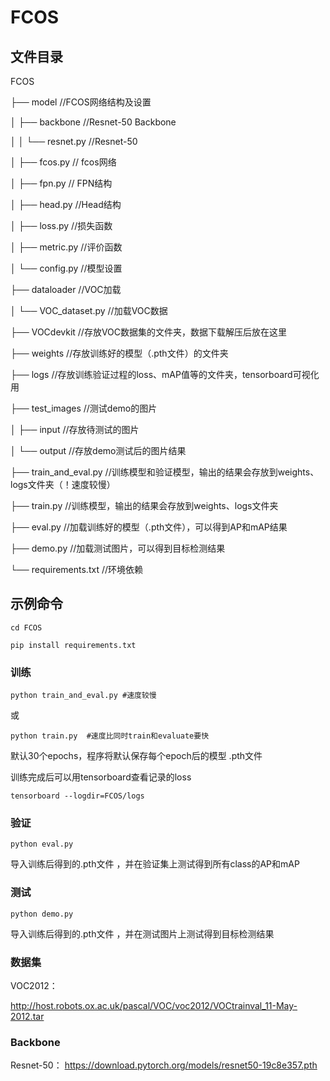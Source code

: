 # FCOS

## 文件目录

FCOS

├── model                     //FCOS网络结构及设置

│   ├── backbone              //Resnet-50 Backbone  

│   │   └── resnet.py          //Resnet-50    

│   ├── fcos.py                  // fcos网络

│   ├── fpn.py                  // FPN结构

│   ├── head.py                  //Head结构

│   ├── loss.py                  //损失函数

│   ├── metric.py                  //评价函数

│   └── config.py 	         //模型设置

├── dataloader            //VOC加载

│  └── VOC_dataset.py	//加载VOC数据

├── VOCdevkit                  //存放VOC数据集的文件夹，数据下载解压后放在这里

├── weights                  //存放训练好的模型（.pth文件）的文件夹 

├── logs                  //存放训练验证过程的loss、mAP值等的文件夹，tensorboard可视化用

├── test_images                  //测试demo的图片

│   ├── input              //存放待测试的图片 

│   └── output         //存放demo测试后的图片结果 

├── train_and_eval.py                 //训练模型和验证模型，输出的结果会存放到weights、logs文件夹（！速度较慢）

├── train.py                 //训练模型，输出的结果会存放到weights、logs文件夹

├── eval.py                 //加载训练好的模型（.pth文件），可以得到AP和mAP结果

├── demo.py                 //加载测试图片，可以得到目标检测结果

└── requirements.txt                  //环境依赖





## 示例命令 

```
cd FCOS

pip install requirements.txt   
```

### 训练

```
python train_and_eval.py #速度较慢
```
或

```
python train.py  #速度比同时train和evaluate要快
```

默认30个epochs，程序将默认保存每个epoch后的模型 .pth文件

训练完成后可以用tensorboard查看记录的loss

```
tensorboard --logdir=FCOS/logs
```

### 验证

```
python eval.py  
```

导入训练后得到的.pth文件 ，并在验证集上测试得到所有class的AP和mAP

### 测试

```
python demo.py 
```

导入训练后得到的.pth文件 ，并在测试图片上测试得到目标检测结果

### 数据集

VOC2012：

http://host.robots.ox.ac.uk/pascal/VOC/voc2012/VOCtrainval_11-May-2012.tar

### Backbone

Resnet-50：
https://download.pytorch.org/models/resnet50-19c8e357.pth
